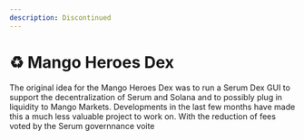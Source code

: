```yaml
---
description: Discontinued
---
```


# ♻ Mango Heroes Dex

The original idea for the Mango Heroes Dex was to run a Serum Dex GUI to support the decentralization of Serum and Solana and to possibly plug in liquidity to Mango Markets. Developments in the last few months have made this a much less valuable project to work on. With the reduction of fees voted by the Serum governnance voite
